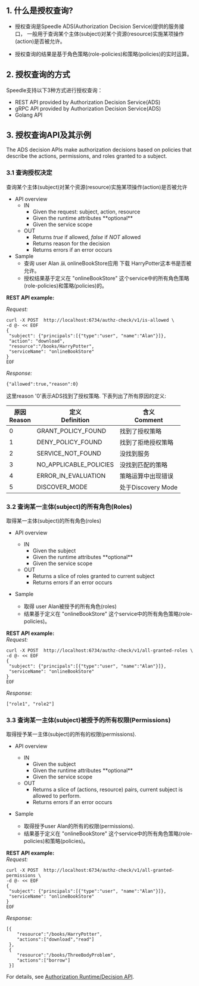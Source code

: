 ## 1. 什么是授权查询?

- 授权查询是Speedle ADS(Authorization Decision Service)提供的服务接口， 一般用于查询某个主体(subject)对某个资源(resource)实施某项操作(action)是否被允许。

- 授权查询的结果是基于角色策略(role-policies)和策略(policies)的实时运算。

## 2. 授权查询的方式

Speedle支持以下3种方式进行授权查询：
- REST API provided by Authorization Decision Service(ADS)
- gRPC API provided by Authorization Decision Service(ADS)
- Golang API

## 3. 授权查询API及其示例

The ADS decision APIs make authorization decisions based on policies that describe the actions, permissions, and roles granted to a subject.

### 3.1 查询授权决定

查询某个主体(subject)对某个资源(resource)实施某项操作(action)是否被允许

- API overview
  - IN
    - Given the request: subject, action, resource
    - Given the runtime attributes \*\*optional\*\*
    - Given the service scope
  - OUT
    - Returns _true_ if allowed, _false_ if _NOT_ allowed
    - Returns reason for the decision
    - Returns errors if an error occurs
- Sample
  - 查询 user Alan 从 onlineBookStore应用 下载 HarryPotter这本书是否被允许。
  - 授权结果基于定义在 "onlineBookStore" 这个service中的所有角色策略(role-policies)和策略(policies)的。

**REST API example:**

_Request:_

```
curl -X POST  http://localhost:6734/authz-check/v1/is-allowed \
-d @- << EOF
{
 "subject": {"principals":[{"type":"user", "name":"Alan"}]},
 "action": "download",
 "resource":"/books/HarryPotter",
 "serviceName": "onlineBookStore"
}
EOF
```

_Response:_

```
{"allowed":true,"reason":0}
```

这里reason '0'表示ADS找到了授权策略. 下表列出了所有原因的定义:

 <table class="bordered striped">
    <thead>
      <tr>
        <th>原因<br>Reason</th>
        <th>定义<br>Definition</th>
        <th>含义<br>Comment</th>
      </tr>
    </thead>
    <tbody>
      <tr>
        <td> 0 </td>
        <td> GRANT_POLICY_FOUND </td>
        <td> 找到了授权策略 </td>
      </tr>
      <tr>
        <td> 1 </td>
        <td> DENY_POLICY_FOUND </td>
        <td> 找到了拒绝授权策略 </td>
      </tr>
      <tr>
        <td> 2 </td>
        <td> SERVICE_NOT_FOUND </td>
        <td> 没找到服务 </td>
      </tr>
      <tr>
        <td> 3 </td>
        <td> NO_APPLICABLE_POLICIES </td>
        <td> 没找到匹配的策略 </td>
      </tr>
      <tr>
        <td> 4 </td>
        <td> ERROR_IN_EVALUATION </td>
        <td> 策略运算中出现错误 </td>
      </tr>
      <tr>
        <td> 5 </td>
        <td> DISCOVER_MODE </td>
        <td> 处于Discovery Mode </td>
      </tr>
   </tbody>
 </table>

### 3.2 查询某一主体(subject)的所有角色(Roles)

取得某一主体(subject)的所有角色(roles)

- API overview

  - IN
    - Given the subject
    - Given the runtime attributes \*\*optional\*\*
    - Given the service scope
  - OUT
    - Returns a slice of roles granted to current subject
    - Returns errors if an error occurs

- Sample
  - 取得 user Alan被授予的所有角色(roles)
  - 结果基于定义在 "onlineBookStore" 这个service中的所有角色策略(role-policies)。

**REST API example:**  
_Request:_

```
curl -X POST  http://localhost:6734/authz-check/v1/all-granted-roles \
-d @- << EOF
{
 "subject": {"principals":[{"type":"user", "name":"Alan"}]},
 "serviceName": "onlineBookStore"
}
EOF
```

_Response:_

```
["role1", "role2"]
```

### 3.3 查询某一主体(subject)被授予的所有权限(Permissions)

取得授予某一主体(subject)的所有的权限(permissions).

- API overview

  - IN
    - Given the subject
    - Given the runtime attributes \*\*optional\*\*
    - Given the service scope
  - OUT
    - Returns a slice of (actions, resource) pairs, current subject is allowed to perform.
    - Returns errors if an error occurs

- Sample
  - 取得授予user Alan的所有的权限(permissions). 
  - 结果基于定义在 "onlineBookStore" 这个service中的所有角色策略(role-policies)和策略(policies)。

**REST API example:**  
_Request:_

```
curl -X POST  http://localhost:6734/authz-check/v1/all-granted-permissions \
-d @- << EOF
{
 "subject": {"principals":[{"type":"user", "name":"Alan"}]},
 "serviceName": "onlineBookStore"
}
EOF
```

_Response:_

```
[{
    "resource":"/books/HarryPotter",
    "actions":["download","read"]
 },
 {
    "resource":"/books/ThreeBodyProblem",
    "actions":["borrow"]
 }]
```

For details, see [Authorization Runtime/Decision API](../api/decision_api).
